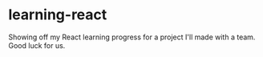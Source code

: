 # learning-react
 Showing off my React learning progress for a project I'll made with a team. Good luck for us.
